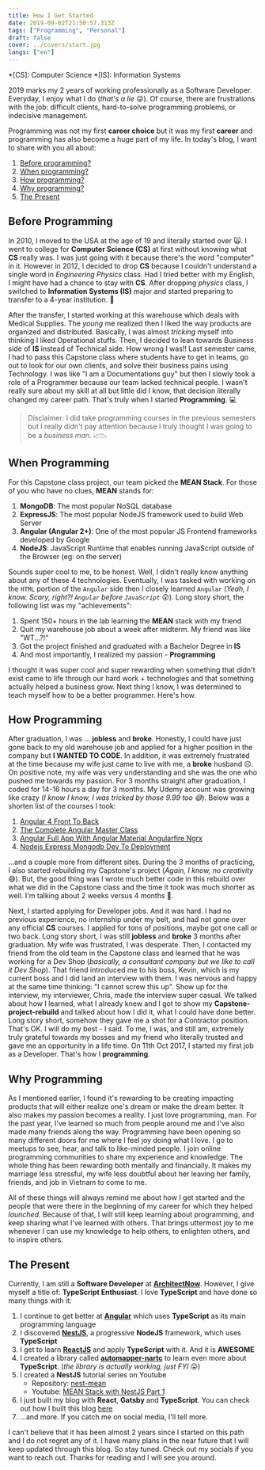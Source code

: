 ```yaml
---
title: How I Get Started
date: 2019-09-02T21:50:57.313Z
tags: ["Programming", "Personal"]
draft: false
cover: ../covers/start.jpg
langs: ["en"]
---
```

*[CS]: Computer Science
*[IS]: Information Systems

2019 marks my 2 years of working professionally as a Software Developer. Everyday, I enjoy what I do (*that's a lie* 😜). Of course, there are frustrations with the job: difficult clients, hard-to-solve programming problems, or indecisive management.

Programming was not my first **career choice** but it was my first **career** and programming has also become a huge part of my life. In today's blog, I want to share with you all about:

1. <a href="#before-programming">Before programming?</a>
2. <a href="#when-programming">When programming?</a>
3. <a href="#how-programming">How programming?</a>
4. <a href="#why-programming">Why programming?</a>
5. <a href="#the-present">The Present</a>

## Before Programming

In 2010, I moved to the USA at the age of 19 and literally started over 🙀. I went to college for **Computer Science (CS)** at first without knowing what **CS** really was. I was just going with it because there's the word "computer" in it. However in 2012, I decided to drop **CS** because I couldn't understand a single word in *Engineering Physics* class. Had I tried better with my English, I might have had a chance to stay with **CS**. After dropping *physics* class, I switched to **Information Systems (IS)** major and started preparing to transfer to a 4-year institution. 🏫

After the transfer, I started working at this warehouse which deals with Medical Supplies. The *young* me realized then I liked the way products are organized and distributed. Basically, I was almost *tricking* myself into thinking I liked Operational stuffs. Then, I decided to lean towards Business side of **IS** instead of Technical side. How wrong I was!! Last semester came, I had to pass this Capstone class where students have to get in teams, go out to look for our own clients, and solve their business pains using Technology. I was like "I am a Documentations guy" but then I slowly took a role of a Programmer because our team lacked technical people. I wasn't really sure about my skill at all but little did I know, that decision literally changed my career path. That's truly when I started **Programming**. 💻

> Disclaimer: I did take programming courses in the previous semesters but I really didn't pay attention because I truly thought I was going to be a *business man*. 📈📉

## When Programming

For this Capstone class project, our team picked the **MEAN Stack**. For those of you who have no clues, **MEAN** stands for:

1. **MongoDB**: The most popular NoSQL database
2. **ExpressJS**: The most popular NodeJS framework used to build Web Server
3. **Angular (Angular 2+)**: One of the most popular JS Frontend frameworks developed by Google
4. **NodeJS**: JavaScript Runtime that enables running JavaScript outside of the Browser (eg: on the server)

Sounds super cool to me, to be honest. Well, I didn't really know anything about any of these 4 technologies. Eventually, I was tasked with working on the `HTML` portion of the `Angular` side then I closely learned `Angular` (*Yeah, I know. Scary, right?! `Angular` before `JavaScript`* 😲). Long story short, the following list was my "achievements":

1. Spent 150+ hours in the lab learning the **MEAN** stack with my friend
2. Quit my warehouse job about a week after midterm. My friend was like "WT...?!"
3. Got the project finished and graduated with a Bachelor Degree in **IS**
4. And most importantly, I realized my passion - **Programming**

I thought it was super cool and super rewarding when something that didn't exist came to life through our hard work + technologies and that something actually helped a business grow. Next thing I know, I was determined to teach myself how to be a better programmer. Here's how.

## How Programming

After graduation, I was ... **jobless** and **broke**. Honestly, I could have just gone back to my old warehouse job and applied for a higher position in the company but **I WANTED TO CODE**. In addition, it was extremely frustrated at the time because my wife just came to live with me, a **broke** husband ☹️. On positive note, my wife was very understanding and she was the one who pushed me towards my passion. For 3 months straight after graduation, I coded for 14-16 hours a day for 3 months. My Udemy account was growing like crazy (*I know I know, I was tricked by those 9.99 too 😅*). Below was a shorten list of the courses I took:

1. [Angular 4 Front To Back](https://www.udemy.com/angular-4-front-to-back/learn/)
2. [The Complete Angular Master Class](https://www.udemy.com/the-complete-angular-master-class/learn/) 
3. [Angular Full App With Angular Material Angularfire Ngrx](https://www.udemy.com/angular-full-app-with-angular-material-angularfire-ngrx/learn/) 
4. [Nodejs Express Mongodb Dev To Deployment](https://www.udemy.com/nodejs-express-mongodb-dev-to-deployment/learn/)  

...and a couple more from different sites. During the 3 months of practicing, I also started rebuilding my Capstone's project (*Again, I know, no creativity* 😅). But, the good thing was I wrote much better code in this rebuild over what we did in the Capstone class and the time it took was much shorter as well. I'm talking about 2 weeks versus 4 months 🤯.

Next, I started applying for Developer jobs. And it was hard. I had no previous experience, no internship under my belt, and had not gone over any official **CS** courses. I applied for tons of positions, maybe got one call or two back. Long story short, I was still **jobless** and **broke** 3 months after graduation. My wife was frustrated, I was desperate. Then, I contacted my friend from the old team in the Capstone class and learned that he was working for a Dev Shop (*basically, a consultant company but we like to call it Dev Shop*). That friend introduced me to his boss, Kevin, which is my current boss and I did land an interview with them. I was nervous and happy at the same time thinking: "I cannot screw this up". Show up for the interview, my interviewer, Chris, made the interview super casual. We talked about how I learned, what I already knew and I got to show my **Capstone-project-rebuild** and talked about how I did it, what I could have done better. Long story short, somehow they gave me a shot for a Contractor position. That's OK. I will do my best - I said. To me, I was, and still am, extremely truly grateful towards my bosses and my friend who literally trusted and gave me an opportunity in a life time. On 11th Oct 2017, I started my first job as a Developer. That's how I **programming**.

## Why Programming

As I mentioned earlier, I found it's rewarding to be creating impacting products that will either realize one's dream or make the dream better. It also makes my passion becomes a reality. I just love programming, man. For the past year, I've learned so much from people around me and I've also made many friends along the way. Programming have been opening so many different doors for me where I feel joy doing what I love. I go to meetups to see, hear, and talk to like-minded people. I join online programming communities to share my experience and knowledge. The whole thing has been rewarding both mentally and financially. It makes my marriage less stressful, my wife less doubtful about her leaving her family, friends, and job in Vietnam to come to me.

All of these things will always remind me about how I get started and the people that were there in the beginning of my career for which they helped *launched*. Because of that, I will still keep learning about programming, and keep sharing what I've learned with others. That brings uttermost joy to me whenever I can use my knowledge to help others, to enlighten others, and to inspire others. 

## The Present

Currently, I am still a **Software Developer** at **[ArchitectNow](http://architectnow.net)**. However, I give myself a title of: **TypeScript Enthusiast**. I love **TypeScript** and have done so many things with it:

1. I continue to get better at **[Angular](https://angular.io)** which uses **TypeScript** as its main programming language
2. I discovered **[NestJS](https://nestjs.com/)**, a progressive **NodeJS** framework, which uses **TypeScript**
3. I get to learn **[ReactJS](https://reactjs.org)** and apply **TypeScript** with it. And it is **AWESOME**
4. I created a library called **[automapper-nartc](https://github.com/nartc/automapper-nartc)** to learn even more about **TypeScript**. (*the library is actually working, just FYI* 😛)
5. I created a **NestJS** tutorial series on Youtube
   - Repository: [nest-mean](https://github.com/nartc/nest-mean)
   - Youtube: [MEAN Stack with NestJS Part 1](https://www.youtube.com/watch?v=Tj_MMY15g6w)
6. I just built my blog with **React**, **Gatsby** and **TypeScript**. You can check out how I built this blog [here](https://nartc.netlify.com/blogs/how-i-build-this-blog/)
7. ...and more. If you catch me on social media, I'll tell more.

I can't believe that it has been almost 2 years since I started on this path and I do not regret any of it. I have many plans in the near future that I will keep updated through this blog. So stay tuned. Check out my socials if you want to reach out. Thanks for reading and I will see you around.

